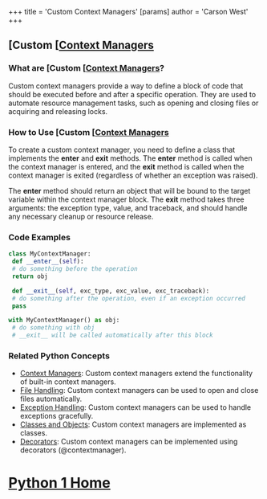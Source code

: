 +++
 title = 'Custom Context Managers'
[params]
	author = 'Carson West'
+++
## [Custom [[Context Managers](./../custom-[[context-managers/)

### What are [Custom [[Context Managers](./../custom-[[context-managers/)?
Custom context managers provide a way to define a block of code that should be executed before and after a specific operation. They are used to automate resource management tasks, such as opening and closing files or acquiring and releasing locks.

### How to Use [Custom [[Context Managers](./../custom-[[context-managers/)
To create a custom context manager, you need to define a class that implements the __enter__ and __exit__ methods. The __enter__ method is called when the context manager is entered, and the __exit__ method is called when the context manager is exited (regardless of whether an exception was raised).

The __enter__ method should return an object that will be bound to the target variable within the context manager block. The __exit__ method takes three arguments: the exception type, value, and traceback, and should handle any necessary cleanup or resource release.

### Code Examples
```python
class MyContextManager:
 def __enter__(self):
 # do something before the operation
 return obj

 def __exit__(self, exc_type, exc_value, exc_traceback):
 # do something after the operation, even if an exception occurred
 pass

with MyContextManager() as obj:
 # do something with obj
 # __exit__ will be called automatically after this block
```

### Related Python Concepts

- [Context Managers](./../context-managers/): Custom context managers extend the functionality of built-in context managers.
- [File Handling](./../file-handling/): Custom context managers can be used to open and close files automatically.
- [Exception Handling](./../exception-handling/): Custom context managers can be used to handle exceptions gracefully.
- [Classes and Objects](./../classes-and-objects/): Custom context managers are implemented as classes.
- [Decorators](./../decorators/): Custom context managers can be implemented using decorators (@contextmanager).
# [Python 1 Home](./../python-1-home/)
